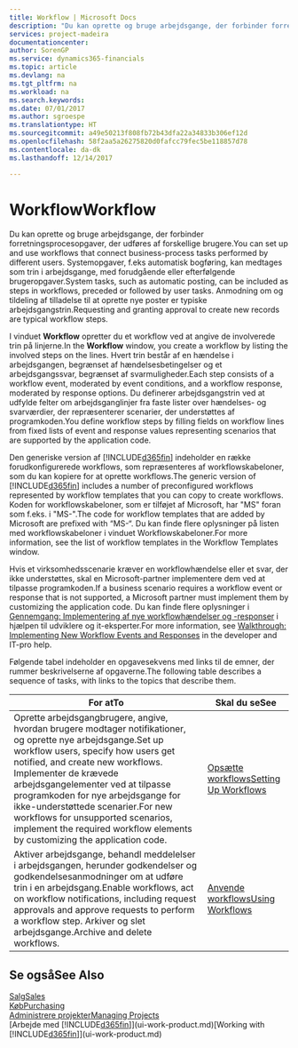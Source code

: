 ```yaml
---
title: Workflow | Microsoft Docs
description: "Du kan oprette og bruge arbejdsgange, der forbinder forretningsprocesopgaver, der udføres af forskellige brugere. Systemopgaver, f.eks automatisk bogføring, kan medtages som trin i arbejdsgange, med forudgående eller efterfølgende brugeropgaver. Anmodning om og tildeling af tilladelse til at oprette nye poster er typiske arbejdsgangstrin."
services: project-madeira
documentationcenter: 
author: SorenGP
ms.service: dynamics365-financials
ms.topic: article
ms.devlang: na
ms.tgt_pltfrm: na
ms.workload: na
ms.search.keywords: 
ms.date: 07/01/2017
ms.author: sgroespe
ms.translationtype: HT
ms.sourcegitcommit: a49e50213f808fb72b43dfa22a34833b306ef12d
ms.openlocfilehash: 58f2aa5a26275820d0fafcc79fec5be118857d78
ms.contentlocale: da-dk
ms.lasthandoff: 12/14/2017

---
```

# <a name="workflow"></a><span data-ttu-id="c0f67-105">Workflow</span><span class="sxs-lookup"><span data-stu-id="c0f67-105">Workflow</span></span>
<span data-ttu-id="c0f67-106">Du kan oprette og bruge arbejdsgange, der forbinder forretningsprocesopgaver, der udføres af forskellige brugere.</span><span class="sxs-lookup"><span data-stu-id="c0f67-106">You can set up and use workflows that connect business-process tasks performed by different users.</span></span> <span data-ttu-id="c0f67-107">Systemopgaver, f.eks automatisk bogføring, kan medtages som trin i arbejdsgange, med forudgående eller efterfølgende brugeropgaver.</span><span class="sxs-lookup"><span data-stu-id="c0f67-107">System tasks, such as automatic posting, can be included as steps in workflows, preceded or followed by user tasks.</span></span> <span data-ttu-id="c0f67-108">Anmodning om og tildeling af tilladelse til at oprette nye poster er typiske arbejdsgangstrin.</span><span class="sxs-lookup"><span data-stu-id="c0f67-108">Requesting and granting approval to create new records are typical workflow steps.</span></span>  

 <span data-ttu-id="c0f67-109">I vinduet **Workflow** opretter du et workflow ved at angive de involverede trin på linjerne.</span><span class="sxs-lookup"><span data-stu-id="c0f67-109">In the **Workflow** window, you create a workflow by listing the involved steps on the lines.</span></span> <span data-ttu-id="c0f67-110">Hvert trin består af en hændelse i arbejdsgangen, begrænset af hændelsesbetingelser og et arbejdsgangssvar, begrænset af svarmuligheder.</span><span class="sxs-lookup"><span data-stu-id="c0f67-110">Each step consists of a workflow event, moderated by event conditions, and a workflow response, moderated by response options.</span></span> <span data-ttu-id="c0f67-111">Du definerer arbejdsgangstrin ved at udfylde felter om arbejdsganglinjer fra faste lister over hændelses- og svarværdier, der repræsenterer scenarier, der understøttes af programkoden.</span><span class="sxs-lookup"><span data-stu-id="c0f67-111">You define workflow steps by filling fields on workflow lines from fixed lists of event and response values representing scenarios that are supported by the application code.</span></span>  

 <span data-ttu-id="c0f67-112">Den generiske version af [!INCLUDE[d365fin](includes/d365fin_md.md)] indeholder en række forudkonfigurerede workflows, som repræsenteres af workflowskabeloner, som du kan kopiere for at oprette workflows.</span><span class="sxs-lookup"><span data-stu-id="c0f67-112">The generic version of [!INCLUDE[d365fin](includes/d365fin_md.md)] includes a number of preconfigured workflows represented by workflow templates that you can copy to create workflows.</span></span> <span data-ttu-id="c0f67-113">Koden for workflowskabeloner, som er tilføjet af Microsoft, har "MS" foran som f.eks. i "MS-".</span><span class="sxs-lookup"><span data-stu-id="c0f67-113">The code for workflow templates that are added by Microsoft are prefixed with “MS-“.</span></span> <span data-ttu-id="c0f67-114">Du kan finde flere oplysninger på listen med workflowskabeloner i vinduet Workflowskabeloner.</span><span class="sxs-lookup"><span data-stu-id="c0f67-114">For more information, see the list of workflow templates in the Workflow Templates window.</span></span>  

 <span data-ttu-id="c0f67-115">Hvis et virksomhedsscenarie kræver en workflowhændelse eller et svar, der ikke understøttes, skal en Microsoft-partner implementere dem ved at tilpasse programkoden.</span><span class="sxs-lookup"><span data-stu-id="c0f67-115">If a business scenario requires a workflow event or response that is not supported, a Microsoft partner must implement them by customizing the application code.</span></span> <span data-ttu-id="c0f67-116">Du kan finde flere oplysninger i [Gennemgang: Implementering af nye workflowhændelser og -responser](/dynamics_nav/Walkthrough--Implementing-New-Workflow-Events-and-Responses) i hjælpen til udviklere og it-eksperter.</span><span class="sxs-lookup"><span data-stu-id="c0f67-116">For more information, see [Walkthrough: Implementing New Workflow Events and Responses](/dynamics_nav/Walkthrough--Implementing-New-Workflow-Events-and-Responses) in the developer and IT-pro help.</span></span>  

 <span data-ttu-id="c0f67-117">Følgende tabel indeholder en opgavesekvens med links til de emner, der rummer beskrivelserne af opgaverne.</span><span class="sxs-lookup"><span data-stu-id="c0f67-117">The following table describes a sequence of tasks, with links to the topics that describe them.</span></span>  

|<span data-ttu-id="c0f67-118">**For at**</span><span class="sxs-lookup"><span data-stu-id="c0f67-118">**To**</span></span>|<span data-ttu-id="c0f67-119">**Skal du se**</span><span class="sxs-lookup"><span data-stu-id="c0f67-119">**See**</span></span>|  
|------------|-------------|  
|<span data-ttu-id="c0f67-120">Oprette arbejdsgangbrugere, angive, hvordan brugere modtager notifikationer, og oprette nye arbejdsgange.</span><span class="sxs-lookup"><span data-stu-id="c0f67-120">Set up workflow users, specify how users get notified, and create new workflows.</span></span> <span data-ttu-id="c0f67-121">Implementer de krævede arbejdsgangelementer ved at tilpasse programkoden for nye arbejdsgange for ikke-understøttede scenarier.</span><span class="sxs-lookup"><span data-stu-id="c0f67-121">For new workflows for unsupported scenarios, implement the required workflow elements by customizing the application code.</span></span>|[<span data-ttu-id="c0f67-122">Opsætte workflows</span><span class="sxs-lookup"><span data-stu-id="c0f67-122">Setting Up Workflows</span></span>](across-set-up-workflows.md)|  
|<span data-ttu-id="c0f67-123">Aktiver arbejdsgange, behandl meddelelser i arbejdsgangen, herunder godkendelser og godkendelsesanmodninger om at udføre trin i en arbejdsgang.</span><span class="sxs-lookup"><span data-stu-id="c0f67-123">Enable workflows, act on workflow notifications, including request approvals and approve requests to perform a workflow step.</span></span> <span data-ttu-id="c0f67-124">Arkiver og slet arbejdsgange.</span><span class="sxs-lookup"><span data-stu-id="c0f67-124">Archive and delete workflows.</span></span>|[<span data-ttu-id="c0f67-125">Anvende workflows</span><span class="sxs-lookup"><span data-stu-id="c0f67-125">Using Workflows</span></span>](across-use-workflows.md)|  

## <a name="see-also"></a><span data-ttu-id="c0f67-126">Se også</span><span class="sxs-lookup"><span data-stu-id="c0f67-126">See Also</span></span>  
[<span data-ttu-id="c0f67-127">Salg</span><span class="sxs-lookup"><span data-stu-id="c0f67-127">Sales</span></span>](sales-manage-sales.md)  
[<span data-ttu-id="c0f67-128">Køb</span><span class="sxs-lookup"><span data-stu-id="c0f67-128">Purchasing</span></span>](purchasing-manage-purchasing.md)  
[<span data-ttu-id="c0f67-129">Administrere projekter</span><span class="sxs-lookup"><span data-stu-id="c0f67-129">Managing Projects</span></span>](projects-manage-projects.md)  
<span data-ttu-id="c0f67-130">[Arbejde med [!INCLUDE[d365fin](includes/d365fin_md.md)]](ui-work-product.md)</span><span class="sxs-lookup"><span data-stu-id="c0f67-130">[Working with [!INCLUDE[d365fin](includes/d365fin_md.md)]](ui-work-product.md)</span></span>


